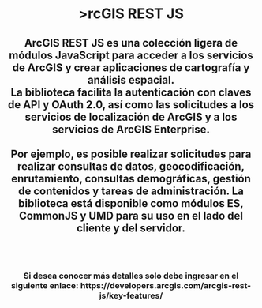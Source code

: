<div id="header" align="center">
  <h1>>rcGIS REST JS</h1>
  <h2>ArcGIS REST JS es una colección ligera de módulos JavaScript para acceder a los servicios de ArcGIS y crear aplicaciones de cartografía y análisis espacial.<br> La biblioteca facilita la autenticación con claves de API y OAuth 2.0, así como las solicitudes a los servicios de localización de ArcGIS y a los servicios de ArcGIS Enterprise.<br><br>
    Por ejemplo, es posible realizar solicitudes para realizar consultas de datos, geocodificación, enrutamiento, consultas demográficas, gestión de contenidos y tareas de administración. La biblioteca está disponible como módulos ES, CommonJS y UMD para su uso en el lado del cliente y del servidor.</h2><br><br>
    <h3>Si desea conocer más detalles solo debe ingresar en el siguiente enlace: https://developers.arcgis.com/arcgis-rest-js/key-features/</h3><br>
</div>
